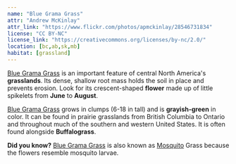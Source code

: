 ```yaml
---
name: "Blue Grama Grass"
attr: "Andrew McKinlay"
attr_link: "https://www.flickr.com/photos/apmckinlay/28546731834"
license: "CC BY-NC"
license_link: "https://creativecommons.org/licenses/by-nc/2.0/"
location: [bc,ab,sk,mb]
habitat: [grassland]
---
```

[Blue Grama Grass](/plants/bluggras/) is an important feature of central North America's **grasslands**. Its dense, shallow root mass holds the soil in place and prevents erosion. Look for its crescent-shaped **flower** made up of little spikelets from **June** to **August**.

[Blue Grama Grass](/plants/bluggras/) grows in clumps (6-18 in tall) and is **grayish-green** in color. It can be found in prairie grasslands from British Columbia to Ontario and throughout much of the southern and western United States. It is often found alongside **Buffalograss**.

**Did you know?** [Blue Grama Grass](/plants/bluggras/) is also known as [Mosquito](/insects/mosquito/) Grass because the flowers resemble mosquito larvae.

